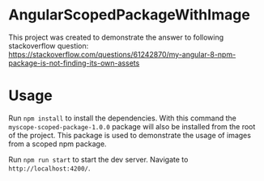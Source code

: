 # AngularScopedPackageWithImage

This project was created to demonstrate the answer to following stackoverflow question:
https://stackoverflow.com/questions/61242870/my-angular-8-npm-package-is-not-finding-its-own-assets

# Usage

Run `npm install` to install the dependencies. With this command the `myscope-scoped-package-1.0.0` package will also be installed from the root of the project. This package is used to demonstrate the usage of images from a scoped npm package.

Run `npm run start` to start the dev server. Navigate to `http://localhost:4200/`.